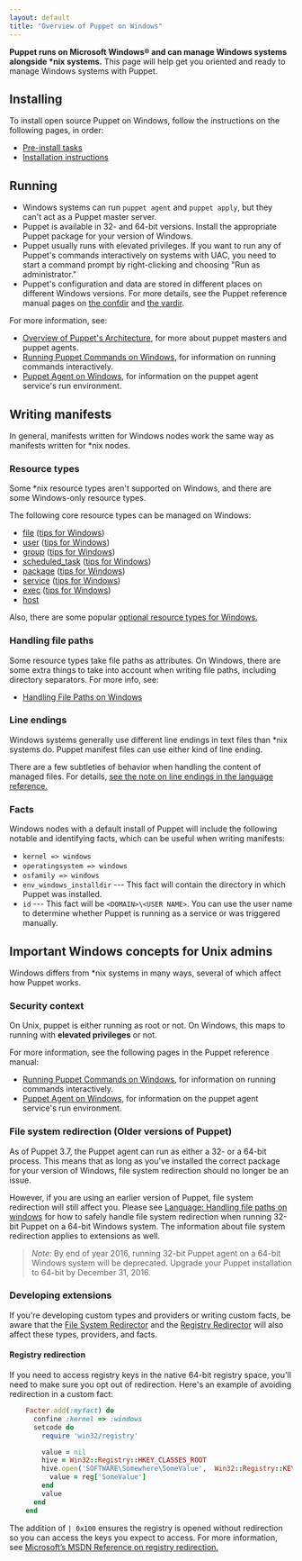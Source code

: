 ```yaml
---
layout: default
title: "Overview of Puppet on Windows"
---
```


[win_commands]: /puppet/latest/services_commands_windows.html
[win_agent]: /puppet/latest/services_agent_windows.html
[arch]: /puppet/latest/architecture.html
[the confdir]: /puppet/latest/dirs_confdir.html
[the vardir]: /puppet/latest/dirs_vardir.html

**Puppet runs on Microsoft Windows® and can manage Windows systems alongside \*nix systems.** This page will help get you oriented and ready to manage Windows systems with Puppet.


## Installing

To install open source Puppet on Windows, follow the instructions on the following pages, in order:

* [Pre-install tasks](/puppet/latest/install_pre.html)
* [Installation instructions](/puppet/latest/install_windows.html)


## Running

* Windows systems can run `puppet agent` and `puppet apply`, but they can't act as a Puppet master server.
* Puppet is available in 32- and 64-bit versions. Install the appropriate Puppet package for your version of Windows.
* Puppet usually runs with elevated privileges. If you want to run any of Puppet's commands interactively on systems with UAC, you need to start a command prompt by right-clicking and choosing "Run as administrator."
* Puppet's configuration and data are stored in different places on different Windows versions. For more details, see the Puppet reference manual pages on [the confdir][] and [the vardir][].

For more information, see:

* [Overview of Puppet's Architecture][arch], for more about puppet masters and puppet agents.
* [Running Puppet Commands on Windows][win_commands], for information on running commands interactively.
* [Puppet Agent on Windows][win_agent], for information on the puppet agent service's run environment.


## Writing manifests

In general, manifests written for Windows nodes work the same way as manifests written for \*nix nodes.

### Resource types

Some \*nix resource types aren't supported on Windows, and there are some Windows-only resource types.

The following core resource types can be managed on Windows:

* [file](/puppet/latest/type.html#file) ([tips for Windows](/puppet/latest/resources_file_windows.html))
* [user](/puppet/latest/type.html#user) ([tips for Windows](/puppet/latest/resources_user_group_windows.html))
* [group](/puppet/latest/type.html#group) ([tips for Windows](/puppet/latest/resources_user_group_windows.html))
* [scheduled_task](/puppet/latest/type.html#scheduledtask) ([tips for Windows](/puppet/latest/resources_scheduled_task_windows.html))
* [package](/puppet/latest/type.html#package) ([tips for Windows](/puppet/latest/resources_package_windows.html))
* [service](/puppet/latest/type.html#service) ([tips for Windows](/puppet/latest/resources_service.html))
* [exec](/puppet/latest/type.html#exec) ([tips for Windows](/puppet/latest/resources_exec_windows.html))
* [host](/puppet/latest/type.html#host)

Also, there are some popular [optional resource types for Windows.](/puppet/latest/resources_windows_optional.html)

### Handling file paths

Some resource types take file paths as attributes. On Windows, there are some extra things to take into account when writing file paths, including directory separators. For more info, see:

* [Handling File Paths on Windows](/puppet/latest/lang_windows_file_paths.html)

### Line endings

Windows systems generally use different line endings in text files than \*nix systems do. Puppet manifest files can use either kind of line ending.

There are a few subtleties of behavior when handling the content of managed files. For details, [see the note on line endings in the language reference.](/puppet/latest/lang_summary.html#line-endings-in-windows-text-files)

### Facts

Windows nodes with a default install of Puppet will include the following notable and identifying facts, which can be useful when writing manifests:

* `kernel => windows`
* `operatingsystem => windows`
* `osfamily => windows`
* `env_windows_installdir` --- This fact will contain the directory in which Puppet was installed.
* `id` --- This fact will be `<DOMAIN>\<USER NAME>`. You can use the user name to determine whether Puppet is running as a service or was triggered manually.


## Important Windows concepts for Unix admins

Windows differs from \*nix systems in many ways, several of which affect how Puppet works.


### Security context

On Unix, puppet is either running as root or not. On Windows, this maps to running with **elevated privileges** or not.

For more information, see the following pages in the Puppet reference manual:

* [Running Puppet Commands on Windows][win_commands], for information on running commands interactively.
* [Puppet Agent on Windows][win_agent], for information on the puppet agent service's run environment.


### File system redirection (Older versions of Puppet)

As of Puppet 3.7, the Puppet agent can run as either a 32- or a 64-bit process. This means that as long as you've installed the correct package for your version of Windows, file system redirection should no longer be an issue.

However, if you are using an earlier version of Puppet, file system redirection will still affect you. Please see [Language: Handling file paths on windows](/puppet/latest/lang_windows_file_paths.html) for how to safely handle file system redirection when running 32-bit Puppet on a 64-bit Windows system. The information about file system redirection applies to extensions as well.

>*Note*: By end of year 2016, running 32-bit Puppet agent on a 64-bit Windows system will be deprecated. Upgrade your Puppet installation to 64-bit by December 31, 2016.


### Developing extensions

If you're developing custom types and providers or writing custom facts, be aware that the <a href="http://msdn.microsoft.com/en-us/library/aa384187(v=vs.85).aspx">File System Redirector</a> and the <a href="http://msdn.microsoft.com/en-us/library/aa384232(v=vs.85).aspx">Registry Redirector</a> will also affect these types, providers, and facts.


#### Registry redirection

If you need to access registry keys in the native 64-bit registry space, you'll need to make sure you opt out of redirection. Here's an example of avoiding redirection in a custom fact:

~~~ ruby
    Facter.add(:myfact) do
      confine :kernel => :windows
      setcode do
        require 'win32/registry'

        value = nil
        hive = Win32::Registry::HKEY_CLASSES_ROOT
        hive.open('SOFTWARE\Somewhere\SomeValue',  Win32::Registry::KEY_READ | 0x100) do |reg|
          value = reg['SomeValue']
        end
        value
      end
    end
~~~

The addition of `| 0x100` ensures the registry is opened without redirection so you can access the keys you expect to access. For more information, see <a href="http://msdn.microsoft.com/en-us/library/aa384232(v=vs.85).aspx">Microsoft’s MSDN Reference on registry redirection.</a>

